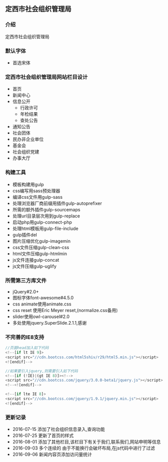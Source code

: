 ## 定西市社会组织管理局

###  介绍
定西市社会组织管理局

###  默认字体
- 首选宋体

### 定西市社会组织管理局网站栏目设计
- 首页
- 新闻中心
- 信息公开
  - 行政许可
  - 年检结果
  - 查处公告
- 通知公告
- 社会团体
- 民办非企业单位
- 基金会
- 社会组织党建
- 办事大厅



###  构建工具
- 模板构建用gulp
- css编写用sass预处理器
- 编译css文件用gulp-sass
- 处理浏览器厂商前缀用插件gulp-autoprefixer
- 所需的额外插件gulp-sourcemaps
- 处理url目录层次用到gulp-replace
- 启动php用gulp-connect-php
- 处理html模板用gulp-file-include
- gulp插件del
- 图片压缩优化gulp-imagemin
- css文件压缩gulp-clean-css
- html文件压缩gulp-htmlmin
- js文件连接gulp-concat
- js文件压缩gulp-uglify

###  所需第三方库文件
- jQuery#2.0+
- 图标字体font-awesome#4.5.0
- css animate使用animate.css
- css reset 使用Eric Meyer reset,(normalize.css备用)
- slider使用owl-carousel#2.0
- 多处使用jquery.SuperSlide.2.1.1,感谢

### 不完善的IE8支持
```javascript
//页面head加入如下代码
<!--[if lt IE 9]>
<script src="//cdn.bootcss.com/html5shiv/r29/html5.min.js"></script>
<![endif]-->

//如果要引入jquery,则需要引入如下代码
<!--[if (!IE)|(gt IE 8)]><!-->
<script src="//cdn.bootcss.com/jquery/3.0.0-beta1/jquery.js"></script>
<!--<![endif]-->

<!--[if lte IE 8]>
<script src="//cdn.bootcss.com/jquery/1.9.1/jquery.min.js"></script>
<![endif]-->
```

### 更新记录
- 2016-07-15 添加了社会组织信息录入,查询功能
- 2016-07-25 更新了首页的样式
- 2016-08-01 添加了其他栏目,该栏目下有关于我们,联系我们,网站申明等信息
- 2016-09-03 多个连续的&nbsp;由于不能换行会破坏布局,在js代码中进行了过滤
- 2016-09-06 新闻内容页添加访问量统计
